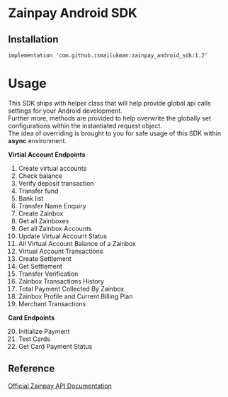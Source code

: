 # Zainpay Android SDK

## Installation

```
implementation 'com.github.ismailukman:zainpay_android_sdk:1.2'
```

# Usage

This SDK ships with helper class that will help provide global api calls settings for your Android development.<br/>
Further more, methods are provided to help overwrite the globally set configurations within the instantiated request
object.<br/>
The idea of overriding is brought to you for safe usage of this SDK within **async** environment.

**Virtial Account Endpoints**

 1. Create virtual accounts 
 2. Check balance 
 3. Verify deposit transaction 
 4. Transfer fund 
 5. Bank list 
 6. Transfer Name Enquiry 
 7. Create Zainbox 
 8. Get all Zainboxes 
 9. Get all Zainbox Accounts 
 10. Update Virtual Account Status
 11. All Virtual Account Balance of a Zainbox
 12. Virtual Account Transactions 
 13. Create Settlement 
 14. Get Settlement 
 15. Transfer Verification
 16. Zainbox Transactions History 
 17. Total Payment Collected By Zainbox
 18. Zainbox Profile and Current Billing Plan
 19. Merchant Transactions 

**Card Endpoints**

 20. Initialize Payment 
 21. Test Cards 
 22. Get Card Payment Status

## Reference
[Official Zainpay API Documentation](https://zainpay.ng/developers)

